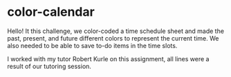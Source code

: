 # color-calendar

Hello! It this challenge, we color-coded a time schedule sheet and made the past, present, and future different colors to represent the current time. We also needed to be able to save to-do items in the time slots.

I worked with my tutor Robert Kurle on this assignment, all lines were a result of our tutoring session. 

